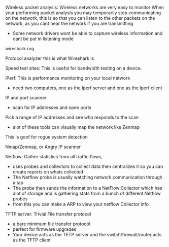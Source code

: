 


Wireless packet analysis:
Wireless networks are very easy to monitor
When your performing packet analysis you may temporarily stop communicating on the network, this is so that you can listen to the other packets on the network, as you cant hear the network if you are transmitting 
- Some network drivers wont be able to capture wireless information and cant be put in listening mode

wireshark.org




Protocol analyzer
this is what Wireshark is 






Speed test sites:
This is useful for bandwidth testing on a device.






iPerf:
This is performance monitoring on your local network 
- need two computers, one as the Iperf server and one as the Iperf client








IP and port scanner

- scan for IP addresses and open ports


Pick a range of IP addresses and see who responds to the scan

- alot of these tools can visually map the network like Zenmap


This is goof for rogue system detection

Nmap/Zenmap, or Angry IP scanner





Netflow:
Gather statistics from all traffic flows,  
- uses probes and collectors to collect data then centralizes it so you can create reports on whats collected 
- The Netflow probe is usually watching network communication through a tap
- The probe then sends the information to a NetFlow Collector which has alot of storage and is gathering stats from a bunch of different Netflow probes
- from this you can make a ARP to view your netflow Collector info 






TFTP server:
Trivial File transfer protocol
- a bare minimum file transfer protocol
- perfect for firmware upgrades  
- Your device acts as the TFTP server and the switch/firewall/router acts as the TFTP client 







